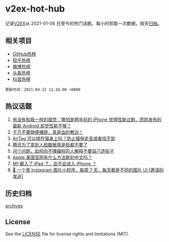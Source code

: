 # v2ex-hot-hub

 记录[V2EX](https://www.v2ex.com/)从 2021-01-06 日至今的热门话题。每小时抓取一次数据，按天[归档](archives)。
 
 ## 相关项目

- [GitHub热榜](https://github.com/lonnyzhang423/github-hot-hub)
- [知乎热榜](https://github.com/lonnyzhang423/zhihu-hot-hub)
- [微博热榜](https://github.com/lonnyzhang423/weibo-hot-hub)
- [头条热榜](https://github.com/lonnyzhang423/toutiao-hot-hub)
- [抖音热榜](https://github.com/lonnyzhang423/douyin-hot-hub)


 `更新时间：2021-04-22 11:16:00 +0800`

## 热议话题

1. [有没有和我一样的错觉：哪怕是两年前的 iPhone 觉得性能过剩，而刚发布的最新 Android 却觉性能不够？](https://www.v2ex.com/t/772242)
1. [千万不要随便裸辞，真是血的教训！](https://www.v2ex.com/t/772311)
1. [AirTag 可以绑在猫身上吗？防止猫咪走丢或者找不到](https://www.v2ex.com/t/772152)
1. [腾讯为了拿到人脸数据真是脸都不要了](https://www.v2ex.com/t/772171)
1. [问个问题，如何向不懂编程的人解释不要自己造轮子](https://www.v2ex.com/t/772199)
1. [Apple 美国官网有什么方法能刻中文吗？](https://www.v2ex.com/t/772317)
1. [M1 都入了 iPad 了，会不会进入 iPhone ？](https://www.v2ex.com/t/772223)
1. [🌁 一个类 Instagram 图片小程序，每周 7 天，每天都是不同的图片 UI [邀请码发送]](https://www.v2ex.com/t/772333)

## 历史归档

[archives](archives)

## License

See the [LICENSE](LICENSE) file for license rights and limitations (MIT).
